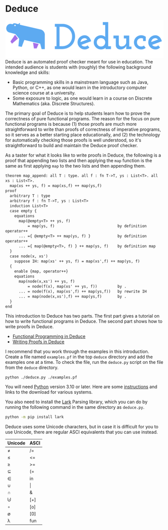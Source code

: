 # Deduce 

![Deduce logo: blue and purple hippo](logos/Main-Logo.svg)
Deduce is an automated proof checker meant for use in education. The
intended audience is students with (roughly) the following background
knowledge and skills:

* Basic programming skills in a mainstream language such as Java,
  Python, or C++, as one would learn in the introductory computer
  science course at a university.
* Some exposure to logic, as one would learn in a course on Discrete
  Mathematics (aka. Discrete Structures).

The primary goal of Deduce is to help students learn how to prove the
correctness of pure functional programs. The reason for the focus on
pure functional programs is because (1) those proofs are much more
straightforward to write than proofs of correctness of imperative
programs, so it serves as a better starting place educationally, and
(2) the technology for automatically checking those proofs is well
understood, so it's straightforward to build and maintain the Deduce
proof checker.

As a taster for what it looks like to write proofs in Deduce, the
following is a proof that appending two lists and then applying the
`map` function is the same as first applying `map` to the two lists
and then appending them.

``` {.deduce #map_append}
theorem map_append: all T : type. all f : fn T->T, ys : List<T>. all xs : List<T>.
  map(xs ++ ys, f) = map(xs,f) ++ map(ys,f)
proof
  arbitrary T : type
  arbitrary f : fn T->T, ys : List<T>
  induction List<T>
  case empty {
    equations
      map(@empty<T> ++ ys, f)
          = map(ys, f)                            by definition operator++
      ... ={ @empty<T> ++ map(ys, f) }            by definition operator++
      ... ={ map(@empty<T>, f) } ++ map(ys, f)    by definition map
  }
  case node(x, xs')
    suppose IH: map(xs' ++ ys, f) = map(xs',f) ++ map(ys, f)
  {
    enable {map, operator++}
    equations
      map(node(x,xs') ++ ys, f)
          = node(f(x), map(xs' ++ ys, f))         by .
      ... = node(f(x), map(xs',f) ++ map(ys,f))   by rewrite IH
      ... = map(node(x,xs'),f) ++ map(ys,f)       by .
  }
end
```

This introduction to Deduce has two parts. The first part gives a
tutorial on how to write functional programs in Deduce.  The second
part shows how to write proofs in Deduce.

* [Functional Programming in Deduce](./FunctionalProgramming.md)
* [Writing Proofs in Deduce](./ProofIntro.md)

I recommend that you work through the examples in this
introduction. Create a file named `examples.pf` in the top `deduce`
directory and add the examples one at a time. To check the file, run
the `deduce.py` script on the file from the `deduce` directory.

    python ./deduce.py ./examples.pf

You will need [Python](https://www.python.org/) version 3.10 or later.
Here are some
[instructions](https://wiki.python.org/moin/BeginnersGuide/Download)
and links to the download for various systems.

You also need to install the
[Lark](https://github.com/lark-parser/lark) Parsing library, which you
can do by running the following command in the same directory as
`deduce.py`.

```bash
python -m pip install lark
```

Deduce uses some Unicode characters, but in case it is difficult
for you to use Unicode, there are regular ASCI equivalents that
you can use instead.

| Unicode | ASCI |
| ------- | ---- |
| ≠       | /=   |
| ≤       | <=   |
| ≥       | >=   |
| ⊆       | (=   |
| ∈       | in   |
| ∪       | \|   |
| ∩       | &    |
| ⨄       | [+]  |
| ∘       | [o]  |
| ∅       | [0]  |
| λ       | fun |


<!--  LocalWords:  aka fn ys xs IH pf py NatList builtin suc bool nat
 -->
<!--  LocalWords:  Equational Deduce's subterm pos subformulas tri eq
 -->
<!--  LocalWords:  subformula le refl ls cond Pxs Px ponens conc prem
 -->
<!--  LocalWords:  contra foo sx xy dist mult
 -->

<!--
``` {.deduce file=README.pf}
import List

<<map_append>>
```
-->
